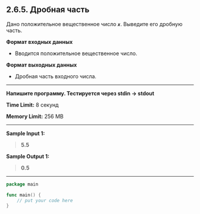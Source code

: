 ## 2.6.5. Дробная часть

Дано положительное вещественное число ***`x`***. Выведите его дробную часть.

**Формат входных данных**
* Вводится положительное вещественное число.

**Формат выходных данных**
* Дробная часть входного числа.

___
**Напишите программу. Тестируется через stdin → stdout**

**Time Limit:** 8 секунд

**Memory Limit:** 256 MB
___
**Sample Input 1:**
> **5.5**

**Sample Output 1:**
> **0.5**

___
```Go
package main

func main() {
    // put your code here
}
```